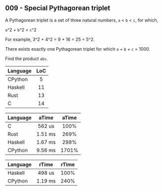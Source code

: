009 - Special Pythagorean triplet
---------------------------------

A Pythagorean triplet is a set of three natural numbers, `a` < `b` < `c`, for
which,

 `a`^2 + `b`^2 = `c`^2

For example, 3^2 + 4^2 = 9 + 16 = 25 = 5^2.

There exists exactly one Pythagorean triplet for which `a` + `b` + `c` = 1000.

Find the product `abc`.

Language | LoC
--- | :---:
CPython | 5
Haskell | 11
Rust | 13
C | 14

Language | aTime | aTime
--- | :---: | :---:
C |  562 us | 100%
Rust | 1.51 ms | 269%
Haskell | 1.67 ms | 298%
CPython | 9.56 ms | 1701%

Language | rTime | rTime
--- | :---: | :---:
Haskell |  498 us | 100%
CPython | 1.19 ms | 240%
